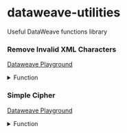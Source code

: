 # dataweave-utilities
Useful DataWeave functions library

### Remove Invalid XML Characters
<a href="https://dataweave.mulesoft.com/learn/playground?projectMethod=GHRepo&repo=EduardaSRBastos%2Fdataweave-utilities&path=invalid-xml-char">Dataweave Playground<a>

<details>
  <summary>Function</summary>

```dataweave
%dw 2.0
output application/xml

var removeInvalidChars = (payload) -> 
    if (payload is String) 
        payload replace /[^\p{Print}]/ with "" 
    else if (payload is Object) 
        payload mapObject { 
            ($$): removeInvalidChars($)
        }
    else if (payload is Array) 
        payload map (item) -> removeInvalidChars(item)
    else 
        payload
---

main: removeInvalidChars(payload)

```
</details>

### Simple Cipher
<a href="https://dataweave.mulesoft.com/learn/playground?projectMethod=GHRepo&repo=EduardaSRBastos%2Fdataweave-utilities&path=cipher">Dataweave Playground<a>

<details>
  <summary>Function</summary>

```dataweave
%dw 2.0
output application/json
import * from dw::core::Strings

fun encryptChar(char, index) =
    fromCharCode(
        charCodeAt(char, 0) +
        (((index + 2) mod 8) * 8 - 2) +
        ((index + 2) mod 32) - 16 + 128
    )

fun encryptText(text) =
    if (isEmpty(text)) 
        ""
    else
        reverse(
            (text splitBy "")
                map ((char, index) -> encryptChar(char, index))
                joinBy ""
        )

fun decryptChar(char, index) =
    fromCharCode(
        charCodeAt(char, 0) -
        (((index + 2) mod 8) * 8 - 2) -
        ((index + 2) mod 32) + 16 - 128
    )

fun decryptText(text) =
    if (isEmpty(text)) 
        ""
    else
    (reverse(text) splitBy "")
        map ((char, index) -> decryptChar(char, index))
        joinBy ""

---
{
  "Encrypted message": encryptText(payload.message),
  "Decrypted message": decryptText(encryptText(payload.message))
}
```
</details>